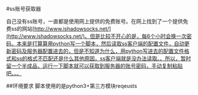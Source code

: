 #ss账号获取器

自己没有ss账号，一直都是使用网上提供的免费账号。在网上找到了一个提供免费ss的网站[http://www.ishadowsocks.net/](http://www.ishadowsocks.net/)。但是比较不开心的是，每6个小时会换一次密码，本来是打算算用python写一个脚本，然后读取ss客户端的配置文件，自动更新密码及服务器配置进去的，但是不知道为什么，用python写进去的配置文件格式和ss的格式不匹配还是什么其他原因，ss客户端就是没办法读取。。所以，暂时留一个半成品，运行一下脚本就可以获取到服务器的账号密码，手动复制粘贴吧。。。

##环境要求
脚本使用的是python3+第三方模块reqeusts
